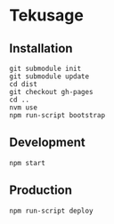 # Tekusage

## Installation

```shell
git submodule init
git submodule update
cd dist
git checkout gh-pages
cd ..
nvm use
npm run-script bootstrap
```

## Development

```shell
npm start
```

## Production

```shell
npm run-script deploy
```
